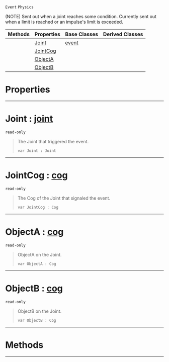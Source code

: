  `Event` `Physics`



(NOTE) Sent out when a joint reaches some condition. Currently sent out when a limit is reached or an impulse's limit is exceeded.

|Methods|Properties|Base Classes|Derived Classes|
|---|---|---|---|
| |[ Joint](https://github.com/ZilchEngine/ZilchDocs/blob/master/code_reference/class_reference/jointevent.markdown#joint-zero-engine-docume)|[event](https://github.com/ZilchEngine/ZilchDocs/blob/master/code_reference/class_reference/event.markdown)| |
| |[ JointCog](https://github.com/ZilchEngine/ZilchDocs/blob/master/code_reference/class_reference/jointevent.markdown#jointcog-zero-engine-doc)| | |
| |[ ObjectA](https://github.com/ZilchEngine/ZilchDocs/blob/master/code_reference/class_reference/jointevent.markdown#objecta-zero-engine-docu)| | |
| |[ ObjectB](https://github.com/ZilchEngine/ZilchDocs/blob/master/code_reference/class_reference/jointevent.markdown#objectb-zero-engine-docu)| | |


 #  Properties


---  
 #  Joint : [joint](https://github.com/ZilchEngine/ZilchDocs/blob/master/code_reference/class_reference/joint.markdown)

 `read-only`

> The Joint that triggered the event.
> ``` lang=cpp, name=Nada
> var Joint : Joint


---  
 #  JointCog : [cog](https://github.com/ZilchEngine/ZilchDocs/blob/master/code_reference/class_reference/cog.markdown)

 `read-only`

> The Cog of the Joint that signaled the event.
> ``` lang=cpp, name=Nada
> var JointCog : Cog


---  
 #  ObjectA : [cog](https://github.com/ZilchEngine/ZilchDocs/blob/master/code_reference/class_reference/cog.markdown)

 `read-only`

> ObjectA on the Joint.
> ``` lang=cpp, name=Nada
> var ObjectA : Cog


---  
 #  ObjectB : [cog](https://github.com/ZilchEngine/ZilchDocs/blob/master/code_reference/class_reference/cog.markdown)

 `read-only`

> ObjectB on the Joint.
> ``` lang=cpp, name=Nada
> var ObjectB : Cog


---  
 #  Methods


---  
 

 